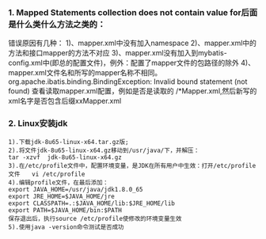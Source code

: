 ### 1. Mapped Statements collection does not contain value for后面是什么类什么方法之类的：
   错误原因有几种：
   1)、mapper.xml中没有加入namespace
   2)、mapper.xml中的方法和接口mapper的方法不对应
   3)、mapper.xml没有加入到mybatis-config.xml中(即总的配置文件)，例外：配置了mapper文件的包路径的除外
   4)、mapper.xml文件名和所写的mapper名称不相同。
   org.apache.ibatis.binding.BindingException: Invalid bound statement (not found)
   查看读取mapper.xml配置，例如是否是读取的 /*Mapper.xml,然后新写的xml名字是否包含后缀xxMapper.xml
### 2. Linux安装jdk
	1).下载jdk-8u65-linux-x64.tar.gz版;
	2).将文件jdk-8u65-linux-x64.gz移动到/usr/java/下，并解压：
	tar -xzvf  jdk-8u65-linux-x64.gz
	3).在/etc/profile文件中，配置环境变量，是JDK在所有用户中生效：打开/etc/profile文件　　vi /etc/profile
	4).编辑profile文件，在最后添加：
	export JAVA_HOME=/usr/java/jdk1.8.0_65
	export JRE_HOME=$JAVA_HOME/jre
	export CLASSPATH=.:$JAVA_HOME/lib:$JRE_HOME/lib
	export PATH=$JAVA_HOME/bin:$PATH
	保存退出后，执行source /etc/profile使修改的环境变量生效
	5).使用java -version命令测试是否成功     
